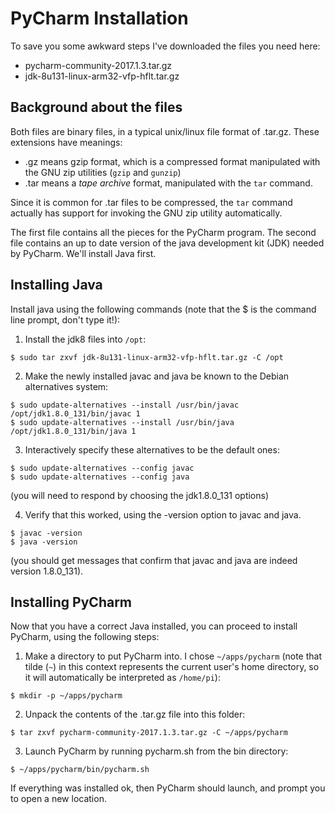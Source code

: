 # PyCharm Installation

To save you some awkward steps I've downloaded the files you need here:

- pycharm-community-2017.1.3.tar.gz
- jdk-8u131-linux-arm32-vfp-hflt.tar.gz

## Background about the files
Both files are binary files, in a typical unix/linux file format of .tar.gz. These extensions have meanings:

- .gz means gzip format, which is a compressed format manipulated with the GNU zip utilities (`gzip` and `gunzip`)
- .tar means a *tape archive* format, manipulated with the `tar` command.

Since it is common for .tar files to be compressed, the `tar` command actually has support for invoking the GNU zip utility automatically.

The first file contains all the pieces for the PyCharm program. The second file contains an up to date version of the java development kit (JDK) needed by PyCharm. We'll install Java first.

## Installing Java
Install java using the following commands (note that the $ is the command line prompt, don't type it!):

1. Install the jdk8 files into `/opt`:
```
$ sudo tar zxvf jdk-8u131-linux-arm32-vfp-hflt.tar.gz -C /opt
```

2. Make the newly installed javac and java be known to the Debian alternatives system:
```
$ sudo update-alternatives --install /usr/bin/javac /opt/jdk1.8.0_131/bin/javac 1
$ sudo update-alternatives --install /usr/bin/java /opt/jdk1.8.0_131/bin/java 1
```

3. Interactively specify these alternatives to be the default ones:
```
$ sudo update-alternatives --config javac
$ sudo update-alternatives --config java
```
  
  (you will need to respond by choosing the jdk1.8.0_131 options)

4. Verify that this worked, using the -version option to javac and java.
```
$ javac -version
$ java -version
```

   (you should get messages that confirm that javac and java are indeed version 1.8.0_131).

## Installing PyCharm
Now that you have a correct Java installed, you can proceed to install PyCharm, using the following steps:

1. Make a directory to put PyCharm into. I chose `~/apps/pycharm` (note that tilde (`~`) in this context represents the current user's home directory, so it will automatically be interpreted as `/home/pi`):
```
$ mkdir -p ~/apps/pycharm
```

2. Unpack the contents of the .tar.gz file into this folder:
```
$ tar zxvf pycharm-community-2017.1.3.tar.gz -C ~/apps/pycharm
```

3. Launch PyCharm by running pycharm.sh from the bin directory:
```
$ ~/apps/pycharm/bin/pycharm.sh
```

If everything was installed ok, then PyCharm should launch, and prompt you to open a new location. 
